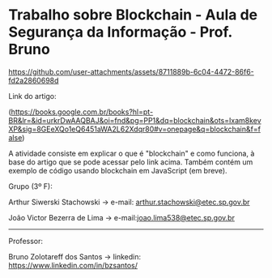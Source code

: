 # Trabalho sobre Blockchain - Aula de Segurança da Informação - Prof. Bruno
https://github.com/user-attachments/assets/8711889b-6c04-4472-86f6-fd2a2860698d


Link do artigo:

(https://books.google.com.br/books?hl=pt-BR&lr=&id=urkrDwAAQBAJ&oi=fnd&pg=PP1&dq=blockchain&ots=Ixam8kevXP&sig=8GEeXQo1eQ6451aWA2L62Xdqr80#v=onepage&q=blockchain&f=false)

A atividade consiste em explicar o que é "blockchain" e como funciona, à base do artigo que se pode acessar pelo link acima. Também contém um exemplo de código usando blockchain em JavaScript (em breve).

Grupo (3º F):

Arthur Siwerski Stachowski -> e-mail: arthur.stachowski@etec.sp.gov.br

João Victor Bezerra de Lima -> e-mail:joao.lima538@etec.sp.gov.br
_______________________________________________________________________________
Professor:

Bruno Zolotareff dos Santos -> linkedin: https://www.linkedin.com/in/bzsantos/

